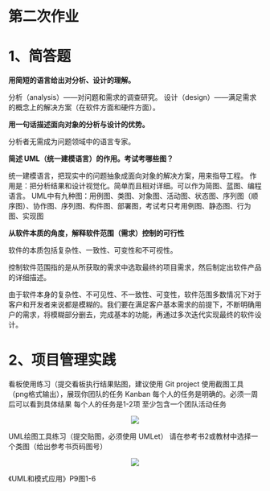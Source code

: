 # 第二次作业

# 1、简答题

**用简短的语言给出对分析、设计的理解。**

分析（analysis）——对问题和需求的调查研究。
设计（design）——满足需求的概念上的解决方案（在软件方面和硬件方面）。

**用一句话描述面向对象的分析与设计的优势。**

分析者无需成为问题领域中的语言专家。

**简述 UML（统一建模语言）的作用。考试考哪些图？**

统一建模语言，把现实中的问题抽象成面向对象的解决方案，用来指导工程。
作用是：把分析结果和设计视觉化。简单而且相对详细。可以作为简图、蓝图、编程语言。
UML中有九种图：用例图、类图、对象图、活动图、状态图、序列图（顺序图）、协作图、序列图、构件图、部署图，考试考只考用例图、静态图、行为图、实现图

**从软件本质的角度，解释软件范围（需求）控制的可行性**

软件的本质包括复杂性、一致性、可变性和不可视性。

控制软件范围指的是从所获取的需求中选取最终的项目需求，然后制定出软件产品的详细描述。

由于软件本身的复杂性、不可见性、不一致性、可变性，软件范围多数情况下对于客户和开发者来说都是模糊的。我们要在满足客户基本需求的前提下，不断明确用户的需求，将模糊部分删去，完成基本的功能，再通过多次迭代实现最终的软件设计。

# 2、项目管理实践

看板使用练习（提交看板执行结果贴图，建议使用 Git project
使用截图工具（png格式输出），展现你团队的任务 Kanban
每个人的任务是明确的。必须一周后可以看到具体结果
每个人的任务是1-2项
至少包含一个团队活动任务

<p align="center">
    <img src="http://a3.qpic.cn/psb?/V12Yw7W81QAuHz/QMm6o.w7UDKxv0XNx*q4TGEMh6WzJo2s3NhLMdpVieE!/m/dLYAAAAAAAAAnull&bo=gwOAAgAAAAADByA!&rf=photolist&t=5">
    <p align="center">
        <em></em>
    </p>
</p>

UML绘图工具练习（提交贴图，必须使用 UMLet）
请在参考书2或教材中选择一个类图（给出参考书页码图号）

<p align="center">
    <img src="http://a3.qpic.cn/psb?/V12Yw7W81QAuHz/ffSyJny495goOBqsh5kyRWkbOrpusgMDjIWxNyLs1gM!/m/dL4AAAAAAAAAnull&bo=ngJ0AAAAAAADB8o!&rf=photolist&t=5">
    <p align="center">
        <em></em>
    </p>
</p>

《UML和模式应用》P9图1-6
